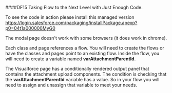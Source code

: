 ####DF15 Taking Flow to the Next Level with Just Enough Code.

To see the code in action please install this managed version https://login.salesforce.com/packaging/installPackage.apexp?p0=04t1a000000MyG0

The modal page doesn't work with some browsers (it does work in chrome).

Each class and page references a flow.  You will need to create the flows or have the classes and pages point to an existing flow.  Inside the flow, you will need to create a variable named **varAttachmentParentId**.  

The Visualforce page has a conditionally rendered output panel that contains the attachment upload components.  The condition is checking that the **varAttachmentParentId** variable has a value.  So in your flow you will need to assign and unassign that variable to meet your needs.  



